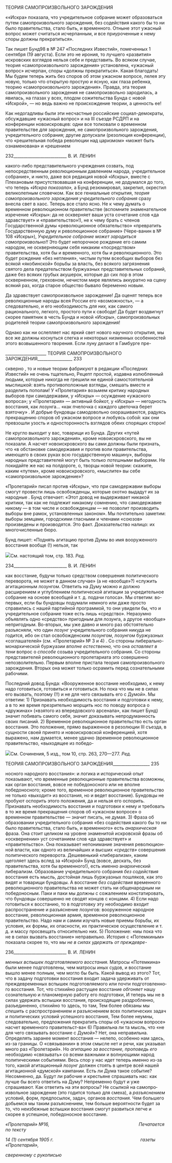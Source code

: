 ТЕОРИЯ САМОПРОИЗВОЛЬНОГО ЗАРОЖДЕНИЯ

««Искра» показала, что учредительное собрание может образоваться путем само­произвольного зарождения, без содействия какого бы то ни было правительства, стало быть, и временного. Отныне этот ужасный вопрос может считаться исчерпанным, и все приуроченные к нему споры должны прекратиться».

Так пишет Бунд98 в № 247 «Последних Известий», помеченных 1 сентября (19 авгу­ста). Если это не ирония, то лучшего «развития» искровских взглядов нельзя себе и представить. Во всяком случае, теория «самопроизвольного зарождения» установлена, «ужасный вопрос» исчерпан, споры «должны прекратиться». Какая благодать! Мы бу­дем теперь жить без споров об этом ужасном вопросе, лелея эту новую, только что от­крытую простую и ясную, как глаза ребенка, теорию «самопроизвольного зарождения». Правда, эта теория самопроизвольного зарождения не самопроизвольно зародилась, а явилась, на глазах у всех, плодом сожительства Бунда с новой «Искрой», — но ведь важно не происхождение теории, а ценность ее!

Как недогадливы были эти несчастные российские социал-демократы, обсуждавшие «ужасный вопрос» и на III съезде РСДРП и на конференции новоискровцев: одни все толковали о временном правительстве _для_ зарождения, не самопроизвольного зарожде­ния, учредительного собрания; другие допускали (резолюция конференции), что «ре­шительная победа революции над царизмом» «может быть ознаменована» и «решением

  

232__________________________ В. И. ЛЕНИН

какого-либо представительного учреждения созвать, под непосредственным революци­онным давлением народа, учредительное собрание», и никто, даже вся редакция новой «Искры», вместе с Плехановым присутствовавшая на конференции, не додумался до того, что теперь _«Искра показала»,_ а Бунд резюмировал, закрепил, окрестил велико­лепным словечком. Как все гениальные открытия, _теория самопроизвольного зарож­дения учредительного собрания_ сразу внесла свет в хаос. Теперь все стало ясно. Не к чему думать о временном революционном правительстве (вспомните знаменательное изречение «Искры»: да не оскверняет ваши уста сочетание слов «да здравствует» и «правительство»!), не к чему брать с членов Государственной думы «революционное обязательство» «превратить Государственную думу и революционное собрание» (Чере-ванин в № 108 «Искры»), _Учредительное собрание может зародиться самопроизволь­но!!_ Это будет непорочное рождение его самим народом, не оскверняющим себя ника­ким «посредством» правительства, хотя бы и временного, хотя бы и революционного. Это будет рождение «без нетления», чистым путем всеобщих выборов без всякой «яко­бинской» борьбы за власть, без всякого загрязнения святого дела предательством бур­жуазных представительных собраний, даже без всяких грубых акушерок, которые до сих пор в этом оскверненном, греховном, нечистом мире являлись аккуратно на сцену всякий раз, когда старое общество бывало беременно новым.

Да здравствует самопроизвольное зарождение! Да оценят теперь все революционные народы всея России его «возможность», — а следовательно, и его необходимость _для них,_ как самого рационального, легкого, простого пути к свободе! Да будет воздвигнут скорее памятник в честь Бунда и новой «Искры», самопроизвольных родителей теории самопроизвольного зарождения!

Однако как ни ослепляет нас яркий свет нового научного открытия, мы все же долж­ны коснуться слегка и некоторых низменных особенностей этого возвышенного творе­ния. Если луну делают в Гамбурге пре-

  

____________________ ТЕОРИЯ САМОПРОИЗВОЛЬНОГО ЗАРОЖДЕНИЯ_________________ 233

скверно , то и новые теории фабрикуют в редакции «Последних Известий» не очень тщательно, Рецепт простой, издавна излюбленный людьми, которые никогда не греши­ли ни единой самостоятельной мыслишкой: взять противоположные взгляды, смешать вместе и разделить пополам! У «Пролетария» возьмем критику народных выборов при самодержавии, у «Искры» — осуждение «ужасного вопроса»; у «Пролетария» — ак­тивный бойкот, у «Искры» — негодность восстания, как лозунга... «как пчелочка с ка­ждого цветочка берет взяточку» . И добрые бундовцы самодовольно охорашиваются, радуясь прекращению споров об ужасном вопросе и любуясь собой: как они превзошли узость и односторонность взглядов обеих спорящих сторон!

Не кругло выходит у вас, товарищи из Бунда. Других «путей самопроизвольного за­рождения», кроме новоискровского, вы не показали. А насчет новоискровского вы сами должны были признать, что «в обстановке самодержавия и против воли правительства, имеющего в своих руках всю государственную машину», выборы народных представи­телей могут быть только _потешными_ выборами. Не покидайте же нас на полдороге, о, творцы новой теории: скажите, каким «путем», кроме новоискровского, «мыслите» вы себе «самопроизвольное зарождение»?

«Пролетарий» писал против «Искры», что при самодержавии выборы смогут провес­ти лишь освобожденцы, которые охотно выдадут их за народные . Бунд отвечает: «Этот довод не выдерживает никакой критики, так как не подлежит никакому сомнению, что самодержавие никому — в том числе и освобожденцам — не позволит производить выборы вне рамок, установленных законом». Мы почтительно заметим: выборы земца­ми, городскими гласными и членами «союзов» произведены и производятся. Это факт. Доказательство налицо: их многочисленные бюро.

Бунд пишет: «Поднять агитацию против Думы во имя вооруженного восстания во­обще (!) нельзя, так

![](file:///C:/Users/bot32/AppData/Local/Temp/msohtmlclip1/01/clip_image001.png)См. настоящий том, стр. 183. _Ред._

  

234__________________________ В. И. ЛЕНИН

как восстание, будучи только средством совершения политического переворота, не мо­жет в данном случае» (а не «вообще»?) «служить агитационным лозунгом. Ответить на Думу можно и должно расширением и углублением политической агитации за учреди­тельное собрание на основе всеобщей и т. д. подачи голоса». Мы ответим: во-первых, если бы бундовцы подумали немного или даже просто справились с нашей партийной программой, то они увидели бы, что и учредительное собрание тоже есть лишь «сред­ство». Неразумно объявлять одно «средство» пригодным для лозунга, а другое «вооб­ще» непригодным. Во-вторых, мы уже давно и много раз обстоятельно разъясняли, что один лозунг учредительного собрания никуда не годится, ибо он стал освобожденским лозунгом, лозунгом буржуазных «соглашателей» (см. «Пролетарий» № 3 и 4) . Со сто­роны либерально-монархической буржуазии _вполне естественно,_ что она _оставляет в тени_ вопрос о _способе_ созыва учредительного собрания. Со стороны представителей революционного пролетариата это совершенно непозволительно. Первым вполне при­стала теория самопроизвольного зарождения. Вторых она может только осрамить перед сознательными рабочими.

Последний довод Бунда: «Вооруженное восстание необходимо, к нему надо гото­виться, готовиться и готовиться. Но пока что мы не в силах его вызвать, поэтому (!!) и не для чего связывать его с Думой». Мы ответим: 1) Признавать необходимость восста­ния и подготовки к нему, а в то же время презрительно морщить нос по поводу вопроса о «дружинах» («взятого из впередовского арсенала», как пишет Бунд) значит побивать самого себя, значит доказывать непродуманность своих писаний. 2) Временное рево­люционное правительство есть орган восстания. Это положение, прямо выраженное в резолюции III съезда, в сущности своей принято и новоискровской конференцией, хотя выражено, нам думается, менее удачно (временное революционное правительство, «выходящее из победо-

![](file:///C:/Users/bot32/AppData/Local/Temp/msohtmlclip1/01/clip_image002.png)См. Сочинения, 5 изд., том 10, стр. 263, 270—277. _Ред._

  

ТЕОРИЯ САМОПРОИЗВОЛЬНОГО ЗАРОЖДЕНИЯ__________________ 235

носного народного восстания»: и логика и исторический опыт показывают, что времен­ные революционные правительства возможны, как орган восстания, вовсе не победо­носного или не вполне победоносного; кроме того, временное революционное прави­тельство не только «выходит» из восстания, но и ведет восстание). Бундовцы не про­буют оспорить этого положения, да и нельзя его оспорить. Признавать необходимость восстания и подготовки к нему и требовать в то же время прекращения споров об «ужасном вопросе» о временном правительстве — значит писать, не думая. 3) Фраза об образовании учредительного собрания «без содействия какого бы то ни было прави­тельства, стало быть, и временного» есть _анархическая_ фраза. Она стоит целиком на уровне знаменитой искровской фразы об «осквернении» уст сочетанием слов «да здравствует» и «правительство». Она показывает непонимание значения революцион­ной власти, как одного из величайших и высших _«средств»_ совершения политического переворота. Дешевенький «либерализм», каким щеголяет здесь вслед за «Искрой» Бунд (вовсе, дескать, без правительства, хотя бы временного!), есть именно анархический либерализм. Образование учредительного собрания _без содействия_ восстания есть мысль, достойная лишь буржуазных пошляков, как это видят и товарищи бундовцы. А восстание _без содействия_ временного революционного правительства не может стать ни общенародным ни победоносным. Паки и паки мы должны с сожалением констати­ровать, что бундовцы совершенно не сводят концов с концами. 4) Если надо готовиться к восстанию, то в подготовку эту необходимо входит распространение и разъяснение лозунгов: вооруженное народное восстание, революционная армия, временное револю­ционное правительство. Надо нам и самим изучать новые приемы борьбы, их условия, их формы, их опасности, их практическое осуществление и т. д. и массу просвещать относительно них. 5) Положение: «мы пока что не в силах вызвать восстание» непра­вильно. История с «Потемкиным» показала скорее то, что _мы не в силах удержать от преждевре-_

  

236__________________________ В. И. ЛЕНИН

_менных вспышек подготовляемого восстания._ Матросы «Потемкина» были менее под­готовлены, чем матросы иных судов, и восстание вышло менее полным, чем могло бы быть. Какой вывод из этого? Тот, что в задачу подготовки восстания входит задача удерживать от преждевременных вспышек подготовляемого или почти подготовленно­го восстания. Тот, что стихийно растущее восстание _обгоняет_ нашу сознательную и планомерную работу его подготовки, И теперь мы не в силах удержать вспышки вос­стания, происходящие раздробленно, разъединенно, стихийно то здесь, то там, Тем бо­лее обязаны мы _спешить_ с распространением и разъяснением всех политических задач и политических условий успешного восстания, Тем более неумны, следовательно, предложения прекратить споры об «ужасном вопросе» насчет временного правительст-ва« 6) Правильна ли та мысль, что «не для чего связывать восстание с Думой»? Нет, она неправильна. Определять заранее момент восстания — нелепо, особенно нам здесь, из-за границы. О «связывании» в этом смысле нет и речи, как указывал много раз «Проле­тарий». Но _агитацию за восстание, проповедь его_ необходимо «связывать» со всеми важными и волнующими народ политическими событиями. Весь спор у нас идет теперь именно из-за того, какой агитационный лозунг должен стоять в центре всей нашей аги­тационной «думской» кампании. Есть ли Дума такое событие? Несомненно, да. Будут ли рабочие и крестьяне спрашивать нас: как лучше бы всего ответить на Думу? Непре­менно будут и уже спрашивают. Как ответить на эти вопросы? Не ссылкой на самопро­извольное зарождение (это годится только для смеха), а _разъяснением_ условий, форм, предпосылок, задач, органов _восстания._ Чем большего добьемся мы таким разъяснени­ем, тем больше вероятности будет за то, что неизбежные вспышки восстания смогут развиться легче и скорее в успешное, победоносное восстание.

_«Пролетарий» №16,                                                                       Печатается по тексту_

_14 (1) сентября 1905 г.                                                                     газеты «Пролетарий»,_

_сверенному с рукописью_